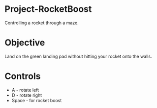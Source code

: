 # Project-RocketBoost
Controlling a rocket through a maze.

# Objective
Land on the green landing pad without hitting your rocket onto the walls.

# Controls
- A - rotate left
- D - rotate right 
- Space - for rocket boost


